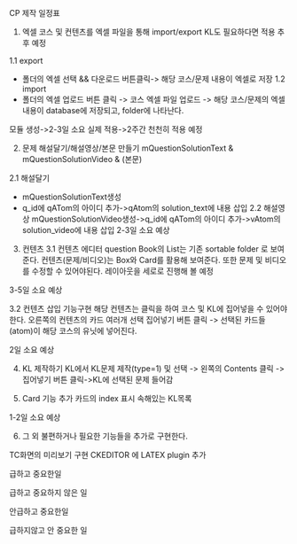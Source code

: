 CP 제작 일정표

1. 엑셀
코스 및 컨텐츠를 엑셀 파일을 통해 import/export
KL도 필요하다면 적용 추후 예정

1.1 export
- 폴더의 엑셀 선택 && 다운로드 버튼클릭-> 해당 코스/문제 내용이 엑셀로 저장
1.2 import
- 폴더의 엑셀 업로드 버튼 클릭 -> 코스 엑셀 파일 업로드 -> 해당 코스/문제의 엑셀 내용이 database에 저장되고, folder에 나타난다.

모듈 생성->2-3일 소요
실제 적용->2주간 천천히 적용 예정

2. 문제 해설달기/해설영상/본문 만들기
mQuestionSolutionText & mQuestionSolutionVideo & (본문)

2.1 해설달기
- mQuestionSolutionText생성
- q_id에 qATom의 아이디 추가->qAtom의 solution_text에 내용 삽입
2.2 해설영상
mQuestionSolutionVideo생성->q_id에 qATom의 아이디 추가->vAtom의 solution_video에 내용 삽입
2-3일 소요 예상

3. 컨텐츠
3.1 컨텐츠 에디터
question Book의 List는 기존 sortable folder 로 보여준다.
컨텐츠(문제/비디오)는 Box와 Card를 활용해 보여준다.
또한 문제 및 비디오를 수정할 수 있어야된다.
레이아웃을 세로로 진행해 볼 예정

3-5일 소요 예상

3.2 컨텐츠 삽입 기능구현
해당 컨텐츠는 클릭을 하여 코스 및 KL에 집어넣을 수 있어야한다.
오른쪽의 컨텐츠의 카드 여러개 선택
집어넣기 버튼 클릭 -> 선택된 카드들(atom)이 해당 코스의 유닛에 넣어진다.

2일 소요 예상

4. KL 제작하기
KL에서 KL문제 제작(type=1) 및 선택 -> 왼쪽의 Contents 클릭 -> 집어넣기 버튼 클릭->KL에 선택된 문제 들어감


5. Card 기능 추가
카드의 index 표시
속해있는 KL목록

1-2일 소요 예상

6. 그 외
불편하거나 필요한 기능들을 추가로 구현한다.

TC화면의 미리보기 구현
CKEDITOR 에 LATEX plugin 추가

급하고 중요한일


급하고 중요하지 않은 일


안급하고 중요한일


급하지않고 안 중요한 일
